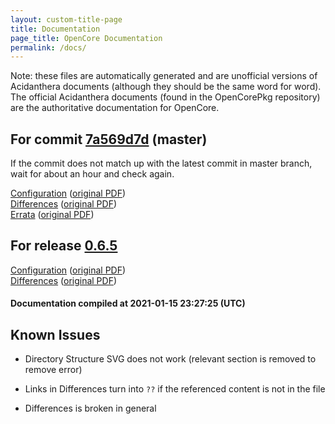```yaml
---
layout: custom-title-page
title: Documentation
page_title: OpenCore Documentation
permalink: /docs/
---
```

Note: these files are automatically generated and are unofficial versions of Acidanthera documents (although they should be the same word for word). The official Acidanthera documents (found in the OpenCorePkg repository) are the authoritative documentation for OpenCore.

## For commit [7a569d7d](https://github.com/acidanthera/OpenCorePkg/tree/7a569d7d7a5c48b7de5a21b1a12dd3527e58c816) (master)

If the commit does not match up with the latest commit in master branch, wait for about an hour and check again.

[Configuration](latest/Configuration.html) ([original PDF](https://github.com/acidanthera/OpenCorePkg/blob/7a569d7d7a5c48b7de5a21b1a12dd3527e58c816/Docs/Configuration.pdf))
<br>
[Differences](latest/Differences.html) ([original PDF](https://github.com/acidanthera/OpenCorePkg/blob/7a569d7d7a5c48b7de5a21b1a12dd3527e58c816/Docs/Differences/Differences.pdf))
<br>
[Errata](latest/Errata.html) ([original PDF](https://github.com/acidanthera/OpenCorePkg/blob/7a569d7d7a5c48b7de5a21b1a12dd3527e58c816/Docs/Errata/Errata.pdf))

## For release [0.6.5](https://github.com/acidanthera/OpenCorePkg/tree/0.6.5)

[Configuration](release/Configuration.html) ([original PDF](https://github.com/acidanthera/OpenCorePkg/blob/0.6.5/Docs/Configuration.pdf))
<br>
[Differences](release/Differences.html) ([original PDF](https://github.com/acidanthera/OpenCorePkg/blob/0.6.5/Docs/Differences/Differences.pdf))

#### Documentation compiled at 2021-01-15 23:27:25 (UTC)

## Known Issues

* Directory Structure SVG does not work (relevant section is removed to remove error)

* Links in Differences turn into `??` if the referenced content is not in the file

* Differences is broken in general
